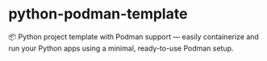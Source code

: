 # python-podman-template
📦 Python project template with Podman support — easily containerize and run your Python apps using a minimal, ready-to-use Podman setup.
